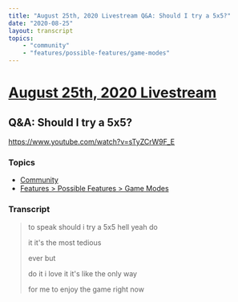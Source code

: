 ```yaml
---
title: "August 25th, 2020 Livestream Q&A: Should I try a 5x5?"
date: "2020-08-25"
layout: transcript
topics:
    - "community"
    - "features/possible-features/game-modes"
---
```

# [August 25th, 2020 Livestream](../2020-08-25.md)
## Q&A: Should I try a 5x5?
https://www.youtube.com/watch?v=sTyZCrW9F_E

### Topics
* [Community](../topics/community.md)
* [Features > Possible Features > Game Modes](../topics/features/possible-features/game-modes.md)

### Transcript

> to speak should i try a 5x5 hell yeah do
>
> it it's the most tedious
>
> ever but
>
> do it i love it it's like the only way
>
> for me to enjoy the game right now
